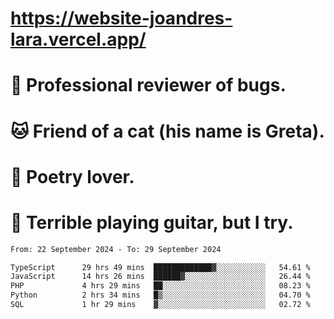 # https://website-joandres-lara.vercel.app/
# 🐛 Professional reviewer of bugs.
# 🐱 Friend of a cat (his name is Greta).
# 📜 Poetry lover.
# 🎸 Terrible playing guitar, but I try.

<!--START_SECTION:waka-->

```txt
From: 22 September 2024 - To: 29 September 2024

TypeScript      29 hrs 49 mins  █████████████▓░░░░░░░░░░░   54.61 %
JavaScript      14 hrs 26 mins  ██████▓░░░░░░░░░░░░░░░░░░   26.44 %
PHP             4 hrs 29 mins   ██░░░░░░░░░░░░░░░░░░░░░░░   08.23 %
Python          2 hrs 34 mins   █▒░░░░░░░░░░░░░░░░░░░░░░░   04.70 %
SQL             1 hr 29 mins    ▓░░░░░░░░░░░░░░░░░░░░░░░░   02.72 %
```

<!--END_SECTION:waka-->
